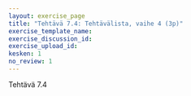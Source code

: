```yaml
---
layout: exercise_page
title: "Tehtävä 7.4: Tehtävälista, vaihe 4 (3p)"
exercise_template_name:
exercise_discussion_id:
exercise_upload_id:
kesken: 1
no_review: 1
---
```


Tehtävä 7.4
